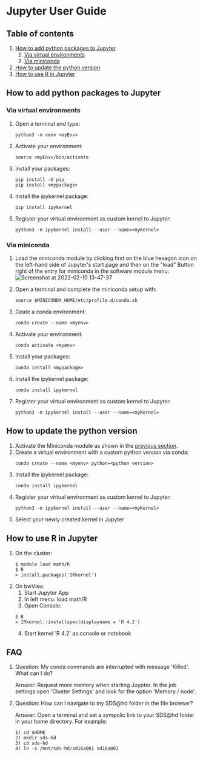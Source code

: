 # Jupyter User Guide

## Table of contents
1) [How to add python packages to Jupyter](#how-to-add-python-packages-to-jupyter)
   1) [Via virtual environments](#via-virtual-environments)
   2) [Via miniconda](#via-miniconda)
2) [How to update the python version](#how-to-update-the-python-version)
3) [How to use R in Jupyter](#how-to-use-r-in-jupyter)

## How to add python packages to Jupyter

### Via virtual environments
1) Open a terminal and type:
   ```
   python3 -m venv <myEnv>
   ```
1) Activate your environment:
   ```
   source <myEnv>/bin/activate
   ```
2) Install your packages:
   ```
   pip install -U pip
   pip install <mypackage>
   ```
3) Install the ipykernel package:
   ```
   pip install ipykernel
   ```
2) Register your virtual environment as custom kernel to Jupyter:
   ```
   python3 -m ipykernel install --user --name=<myKernel>
   ```
### Via miniconda
1) Load the miniconda module by clicking first on the blue hexagon icon on the left-hand side of Jupyter's start page and then on the "load" Button right of the entry for miniconda in the software module menu: ![Screenshot at 2022-02-10 13-47-37](https://user-images.githubusercontent.com/68850960/153412721-960613c1-ccbd-46a3-922f-bcbf247553a8.png)    

2) Open a terminal and complete the miniconda setup with:
    ```
    source $MINICONDA_HOME/etc/profile.d/conda.sh 
    ```
3) Ceate a conda environment:
    ```
    conda create --name <myenv>
    ```
4) Activate your environment:
    ```
    conda activate <myenv>
    ```
5) Install your packages:
   ```
   conda install <mypackage>
   ```
6) Install the ipykernel package:
   ```
   conda install ipykernel
   ```
7) Register your virtual environment as custom kernel to Jupyter:
   ```
   python3 -m ipykernel install --user --name=<myKernel>
   ```
  
## How to update the python version
1) Activate the Miniconda module as shown in the [previous section](#via-miniconda).
2) Create a virtual environment with a custom python version via conda:
   ```
   conda create --name <myenv> python=<python version>
   ```
3) Install the ipykernel package:
   ```
   conda install ipykernel
   ```
4) Register your virtual environment as custom kernel to Jupyter:
   ```
   python3 -m ipykernel install --user --name=<myKernel>
   ```
5) Select your newly created kernel in Jupyter

## How to use R in Jupyter

1) On the cluster:
   ```
   $ module load math/R
   $ R
   > install.packages('IRkernel')
   ```
2) On bwVisu:
   1) Start Jupyter App
   2) In left menu: load math/R
   3) Open Console:
    ```
    $ R
    > IRkernel::installspec(displayname = 'R 4.2')
    ```
   4) Start kernel 'R 4.2' as console or notebook

## FAQ

1) Question: My conda commands are interrupted with message 'Killed'. What can I do?

   Answer: Request more memory when starting Juypter. In the job settings open 'Cluster Settings' and look for the option 'Memory / node'.

2) Question: How can I navigate to my SDS@hd folder in the file browser?

   Answer: Open a terminal and set a sympolic link to your SDS@hd folder in your home directory. For example:
   ```
   1) cd $HOME
   2) mkdir sds-hd
   3) cd sds-hd
   4) ln -s /mnt/sds-hd/sd16a001 sd16a001
   ```
